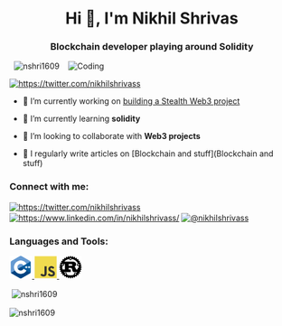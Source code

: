 
<h1 align="center">Hi 👋, I'm Nikhil Shrivas</h1>
<h3 align="center">Blockchain developer playing around Solidity</h3> <img align="right" alt="Coding" width="400"  src=“ https://www.google.com/search?rlz=1C5CHFA_enIN980IN980&sxsrf=APwXEdd_2CJLjZH-RBp0Vhdch2orqbiCsA:1687004262986&q=animated+ethereum+gif&tbm=isch&sa=X&ved=2ahUKEwj_s9HOpMr_AhUSxDgGHTwLD3kQ0pQJegQIDBAB&biw=1440&bih=725&dpr=2#imgrc=VdS3OGODV0rXJM”

<p align="left"> <img src="https://komarev.com/ghpvc/?username=nshri1609&label=Profile%20views&color=0e75b6&style=flat" alt="nshri1609" /> </p>

<p align="left"> <a href="https://twitter.com/https://twitter.com/nikhilshrivass" target="blank"><img src="https://img.shields.io/twitter/follow/https://twitter.com/nikhilshrivass?logo=twitter&style=for-the-badge" alt="https://twitter.com/nikhilshrivass" /></a> </p>

- 🔭 I’m currently working on [building a Stealth Web3 project](https://www.blockenthu.com/)

- 🌱 I’m currently learning **solidity**

- 👯 I’m looking to collaborate with **Web3 projects**

- 📝 I regularly write articles on [Blockchain and stuff](Blockchain and stuff)

<h3 align="left">Connect with me:</h3>
<p align="left">
<a href="https://twitter.com/https://twitter.com/nikhilshrivass" target="blank"><img align="center" src="https://raw.githubusercontent.com/rahuldkjain/github-profile-readme-generator/master/src/images/icons/Social/twitter.svg" alt="https://twitter.com/nikhilshrivass" height="30" width="40" /></a>
<a href="https://linkedin.com/in/https://www.linkedin.com/in/nikhilshrivass/" target="blank"><img align="center" src="https://raw.githubusercontent.com/rahuldkjain/github-profile-readme-generator/master/src/images/icons/Social/linked-in-alt.svg" alt="https://www.linkedin.com/in/nikhilshrivass/" height="30" width="40" /></a>
<a href="https://medium.com/@nikhilshrivass" target="blank"><img align="center" src="https://raw.githubusercontent.com/rahuldkjain/github-profile-readme-generator/master/src/images/icons/Social/medium.svg" alt="@nikhilshrivass" height="30" width="40" /></a>
</p>

<h3 align="left">Languages and Tools:</h3>
<p align="left"> <a href="https://www.w3schools.com/cpp/" target="_blank" rel="noreferrer"> <img src="https://raw.githubusercontent.com/devicons/devicon/master/icons/cplusplus/cplusplus-original.svg" alt="cplusplus" width="40" height="40"/> </a> <a href="https://developer.mozilla.org/en-US/docs/Web/JavaScript" target="_blank" rel="noreferrer"> <img src="https://raw.githubusercontent.com/devicons/devicon/master/icons/javascript/javascript-original.svg" alt="javascript" width="40" height="40"/> </a> <a href="https://www.rust-lang.org" target="_blank" rel="noreferrer"> <img src="https://raw.githubusercontent.com/devicons/devicon/master/icons/rust/rust-plain.svg" alt="rust" width="40" height="40"/> </a> </p>

<p>&nbsp;<img align="center" src="https://github-readme-stats.vercel.app/api?username=nshri1609&show_icons=true&locale=en" alt="nshri1609" /></p>

<p><img align="center" src="https://github-readme-streak-stats.herokuapp.com/?user=nshri1609&" alt="nshri1609" /></p>

